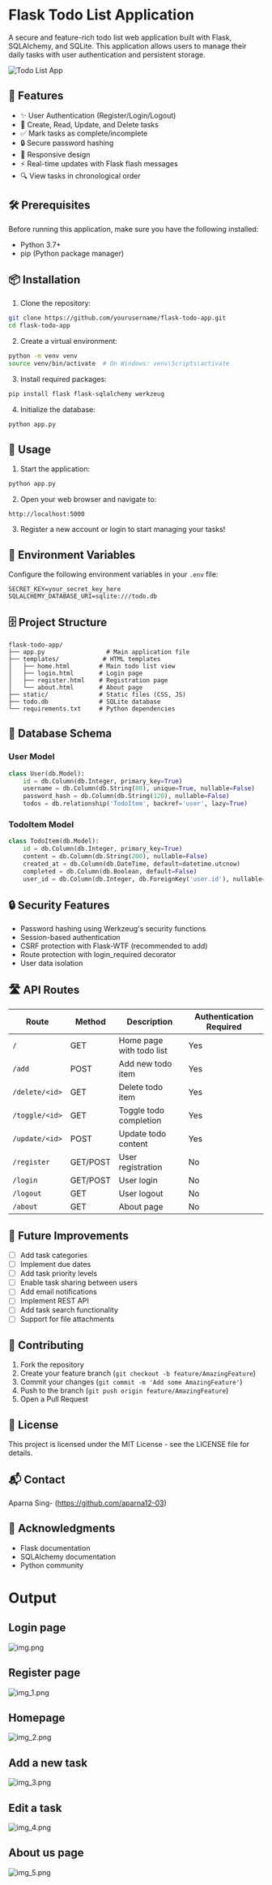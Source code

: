 # Flask Todo List Application

A secure and feature-rich todo list web application built with Flask, SQLAlchemy, and SQLite. This application allows users to manage their daily tasks with user authentication and persistent storage.

![Todo List App](https://via.placeholder.com/800x400?text=Todo+List+Application)

## 🚀 Features

- ✨ User Authentication (Register/Login/Logout)
- 📝 Create, Read, Update, and Delete tasks
- ✅ Mark tasks as complete/incomplete
- 🔒 Secure password hashing
- 📱 Responsive design
- ⚡ Real-time updates with Flask flash messages
- 🔍 View tasks in chronological order

## 🛠️ Prerequisites

Before running this application, make sure you have the following installed:

- Python 3.7+
- pip (Python package manager)

## 📦 Installation

1. Clone the repository:
```bash
git clone https://github.com/yourusername/flask-todo-app.git
cd flask-todo-app
```

2. Create a virtual environment:
```bash
python -m venv venv
source venv/bin/activate  # On Windows: venv\Scripts\activate
```

3. Install required packages:
```bash
pip install flask flask-sqlalchemy werkzeug
```

4. Initialize the database:
```bash
python app.py
```

## 🚦 Usage

1. Start the application:
```bash
python app.py
```

2. Open your web browser and navigate to:
```
http://localhost:5000
```

3. Register a new account or login to start managing your tasks!

## 🔑 Environment Variables

Configure the following environment variables in your `.env` file:

```env
SECRET_KEY=your_secret_key_here
SQLALCHEMY_DATABASE_URI=sqlite:///todo.db
```

## 🗄️ Project Structure

```
flask-todo-app/
├── app.py                 # Main application file
├── templates/            # HTML templates
│   ├── home.html        # Main todo list view
│   ├── login.html       # Login page
│   ├── register.html    # Registration page
│   └── about.html       # About page
├── static/              # Static files (CSS, JS)
├── todo.db              # SQLite database
└── requirements.txt     # Python dependencies
```

## 📝 Database Schema

### User Model
```python
class User(db.Model):
    id = db.Column(db.Integer, primary_key=True)
    username = db.Column(db.String(80), unique=True, nullable=False)
    password_hash = db.Column(db.String(120), nullable=False)
    todos = db.relationship('TodoItem', backref='user', lazy=True)
```

### TodoItem Model
```python
class TodoItem(db.Model):
    id = db.Column(db.Integer, primary_key=True)
    content = db.Column(db.String(200), nullable=False)
    created_at = db.Column(db.DateTime, default=datetime.utcnow)
    completed = db.Column(db.Boolean, default=False)
    user_id = db.Column(db.Integer, db.ForeignKey('user.id'), nullable=False)
```

## 🔒 Security Features

- Password hashing using Werkzeug's security functions
- Session-based authentication
- CSRF protection with Flask-WTF (recommended to add)
- Route protection with login_required decorator
- User data isolation

## 🛣️ API Routes

| Route | Method | Description | Authentication Required |
|-------|--------|-------------|------------------------|
| `/` | GET | Home page with todo list | Yes |
| `/add` | POST | Add new todo item | Yes |
| `/delete/<id>` | GET | Delete todo item | Yes |
| `/toggle/<id>` | GET | Toggle todo completion | Yes |
| `/update/<id>` | POST | Update todo content | Yes |
| `/register` | GET/POST | User registration | No |
| `/login` | GET/POST | User login | No |
| `/logout` | GET | User logout | No |
| `/about` | GET | About page | No |

## 🔧 Future Improvements

- [ ] Add task categories
- [ ] Implement due dates
- [ ] Add task priority levels
- [ ] Enable task sharing between users
- [ ] Add email notifications
- [ ] Implement REST API
- [ ] Add task search functionality
- [ ] Support for file attachments

## 🤝 Contributing

1. Fork the repository
2. Create your feature branch (`git checkout -b feature/AmazingFeature`)
3. Commit your changes (`git commit -m 'Add some AmazingFeature'`)
4. Push to the branch (`git push origin feature/AmazingFeature`)
5. Open a Pull Request

## 📄 License

This project is licensed under the MIT License - see the LICENSE file for details.

## 📬 Contact

Aparna Sing- (https://github.com/aparna12-03)  

## 🙏 Acknowledgments

- Flask documentation
- SQLAlchemy documentation
- Python community

# Output

## Login page
![img.png](img.png)

## Register page
![img_1.png](img_1.png)

## Homepage
![img_2.png](img_2.png)

## Add a new task
![img_3.png](img_3.png)

## Edit a task
![img_4.png](img_4.png)

## About us page
![img_5.png](img_5.png)